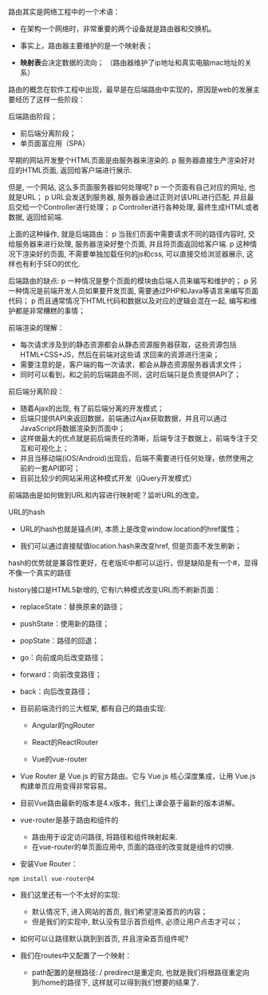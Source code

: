 

路由其实是网络工程中的一个术语： 

+ 在架构一个网络时，非常重要的两个设备就是路由器和交换机。 

+ 事实上，路由器主要维护的是一个映射表； 

+ **映射表**会决定数据的流向； （路由器维护了ip地址和真实电脑mac地址的关系）

路由的概念在软件工程中出现，最早是在后端路由中实现的，原因是web的发展主要经历了这样一些阶段：

后端路由阶段； 

+ 前后端分离阶段； 
+ 单页面富应用（SPA）





早期的网站开发整个HTML页面是由服务器来渲染的. p 服务器直接生产渲染好对应的HTML页面, 返回给客户端进行展示. 

但是, 一个网站, 这么多页面服务器如何处理呢? p 一个页面有自己对应的网址, 也就是URL； p URL会发送到服务器, 服务器会通过正则对该URL进行匹配, 并且最后交给一个Controller进行处理； p Controller进行各种处理, 最终生成HTML或者数据, 返回给前端. 

上面的这种操作, 就是后端路由： p 当我们页面中需要请求不同的路径内容时, 交给服务器来进行处理, 服务器渲染好整个页面, 并且将页面返回给客户端. p 这种情况下渲染好的页面, 不需要单独加载任何的js和css, 可以直接交给浏览器展示, 这样也有利于SEO的优化. 

后端路由的缺点: p 一种情况是整个页面的模块由后端人员来编写和维护的； p 另一种情况是前端开发人员如果要开发页面, 需要通过PHP和Java等语言来编写页面代码； p 而且通常情况下HTML代码和数据以及对应的逻辑会混在一起, 编写和维护都是非常糟糕的事情；





前端渲染的理解： 

+ 每次请求涉及到的静态资源都会从静态资源服务器获取，这些资源包括HTML+CSS+JS，然后在前端对这些请 求回来的资源进行渲染； 
+ 需要注意的是，客户端的每一次请求，都会从静态资源服务器请求文件； 
+ 同时可以看到，和之前的后端路由不同，这时后端只是负责提供API了； 

前后端分离阶段： 

+ 随着Ajax的出现, 有了前后端分离的开发模式； 
+ 后端只提供API来返回数据，前端通过Ajax获取数据，并且可以通过JavaScript将数据渲染到页面中； 
+ 这样做最大的优点就是前后端责任的清晰，后端专注于数据上，前端专注于交互和可视化上； 
+ 并且当移动端(iOS/Android)出现后，后端不需要进行任何处理，依然使用之前的一套API即可； 
+ 目前比较少的网站采用这种模式开发（jQuery开发模式）





前端路由是如何做到URL和内容进行映射呢？监听URL的改变。 

URL的hash 

+ URL的hash也就是锚点(#), 本质上是改变window.location的href属性； 

+ 我们可以通过直接赋值location.hash来改变href, 但是页面不发生刷新； 

hash的优势就是兼容性更好，在老版IE中都可以运行，但是缺陷是有一个#，显得不像一个真实的路径





history接口是HTML5新增的, 它有l六种模式改变URL而不刷新页面： 

+ replaceState：替换原来的路径； 
+ pushState：使用新的路径； 
+ popState：路径的回退； 
+ go：向前或向后改变路径； 
+ forward：向前改变路径； 
+ back：向后改变路径；





+ 目前前端流行的三大框架, 都有自己的路由实现: 

  + Angular的ngRouter 

  + React的ReactRouter 

  + Vue的vue-router 

+  Vue Router 是 Vue.js 的官方路由。它与 Vue.js 核心深度集成，让用 Vue.js 构建单页应用变得非常容易。 
  + 目前Vue路由最新的版本是4.x版本，我们上课会基于最新的版本讲解。 
+ vue-router是基于路由和组件的 
  + 路由用于设定访问路径, 将路径和组件映射起来. 
  + 在vue-router的单页面应用中, 页面的路径的改变就是组件的切换. 
+ 安装Vue Router：  

```
npm install vue-router@4
```



+ 我们这里还有一个不太好的实现: 
  + 默认情况下, 进入网站的首页, 我们希望渲染首页的内容； 
  + 但是我们的实现中, 默认没有显示首页组件, 必须让用户点击才可以；

+  如何可以让路径默认跳到到首页, 并且渲染首页组件呢? 

+ 我们在routes中又配置了一个映射： 
  + path配置的是根路径: / predirect是重定向, 也就是我们将根路径重定向到/home的路径下, 这样就可以得到我们想要的结果了.
